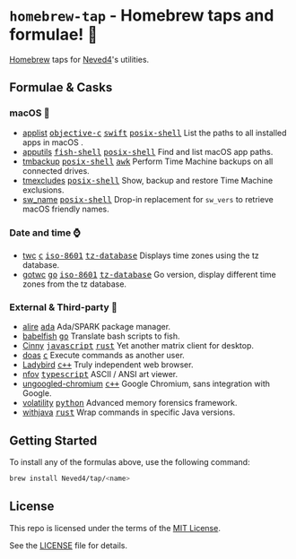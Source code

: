 # `homebrew-tap` - Homebrew taps and formulae! 💎

[Homebrew] taps for [Neved4]'s utilities.

## Formulae & Casks

<!-- START SYNC -->

[<kbd>awk</kbd>]: https://github.com/onetrueawk/awk
[<kbd>c</kbd>]: https://www.iso.org/standard/74528.html
[<kbd>c++</kbd>]: https://isocpp.org
[<kbd>go</kbd>]: https://go.dev/
[<kbd>iso-8601</kbd>]: https://www.iso.org/iso-8601-date-and-time-format.html
[<kbd>fish-shell</kbd>]: https://fishshell.com/
[<kbd>posix-shell</kbd>]: https://pubs.opengroup.org/onlinepubs/9699919799/utilities/V3_chap02.html
[<kbd>tz-database</kbd>]: https://www.iana.org/time-zones
[<kbd>objective-c</kbd>]: https://developer.apple.com/library/archive/documentation/Cocoa/Conceptual/ProgrammingWithObjectiveC/Introduction/Introduction.html
[<kbd>python</kbd>]: https://www.python.org
[<kbd>swift</kbd>]: https://developer.apple.com/swift/
[<kbd>ruby</kbd>]: https://www.ruby-lang.org/en/
[<kbd>rust</kbd>]: https://www.rust-lang.org/
[<kbd>java</kbd>]: https://dev.java/
[<kbd>javascript</kbd>]: https://ecma-international.org/publications-and-standards/standards/ecma-262/
[<kbd>typescript</kbd>]: https://www.typescriptlang.org/
[<kbd>ada</kbd>]: https://www.adacore.com/about-ada
[Homebrew]: https://brew.sh/
[MIT License]: https://opensource.org/license/mit/
[Neved4]: https://github.com/Neved4
[applist]: https://github.com/Neved4/applist
[apputils]: https://github.com/Neved4/apputils
[sw_name]: https://github.com/Neved4/sw_name
[tmbackup]: https://github.com/Neved4/tmbackup
[tmexcludes]: https://github.com/Neved4/tmexcludes
[gotwc]: https://github.com/Neved4/gotwc
[twc]: https://github.com/Neved4/twc

### macOS 

- [applist] [<kbd>objective-c</kbd>] [<kbd>swift</kbd>] [<kbd>posix-shell</kbd>]
List the paths to all installed apps in macOS .
- [apputils] [<kbd>fish-shell</kbd>] [<kbd>posix-shell</kbd>]
Find and list macOS app paths.
- [tmbackup] [<kbd>posix-shell</kbd>] [<kbd>awk</kbd>]
Perform Time Machine backups on all connected drives.
- [tmexcludes] [<kbd>posix-shell</kbd>]
Show, backup and restore Time Machine exclusions.
- [sw_name] [<kbd>posix-shell</kbd>]
Drop-in replacement for `sw_vers` to retrieve macOS friendly names.

### Date and time ⌚️

- [twc] [<kbd>c</kbd>] [<kbd>iso-8601</kbd>] [<kbd>tz-database</kbd>] Displays time zones using the tz database.
- [gotwc] [<kbd>go</kbd>] [<kbd>iso-8601</kbd>] [<kbd>tz-database</kbd>]
Go version, display different time zones from the tz database.

<!-- END SYNC -->

### External & Third-party 🍺

- [alire] [<kbd>ada</kbd>]
Ada/SPARK package manager.
- [babelfish] [<kbd>go</kbd>]
Translate bash scripts to fish.
- [Cinny] [<kbd>javascript</kbd>] [<kbd>rust</kbd>]
Yet another matrix client for desktop.
- [doas] [<kbd>c</kbd>]
Execute commands as another user.
- [Ladybird] [<kbd>c++</kbd>]
Truly independent web browser.
- [nfov] [<kbd>typescript</kbd>]
ASCII / ANSI art viewer.
- [ungoogled-chromium] [<kbd>c++</kbd>]
Google Chromium, sans integration with Google.
- [volatility] [<kbd>python</kbd>]
Advanced memory forensics framework.
- [withjava] [<kbd>rust</kbd>]
Wrap commands in specific Java versions.

[alire]: https://github.com/alire-project/alire
[babelfish]: https://github.com/bouk/babelfish
[Cinny]: https://github.com/cinnyapp/cinny-desktop
[doas]: https://github.com/slicer69/doas
[ladybird]: https://ladybird.org/
[nfov]: https://nrlquaker.github.io/nfov/
[ungoogled-chromium]: https://github.com/ungoogled-software/ungoogled-chromium
[volatility]: https://github.com/volatilityfoundation/volatility
[withjava]: https://git.arielaw.ar/arisunz/with-java

## Getting Started

To install any of the formulas above, use the following command:

```sh
brew install Neved4/tap/<name>
```

## License

This repo is licensed under the terms of the [MIT License].

See the [LICENSE](LICENSE) file for details.
